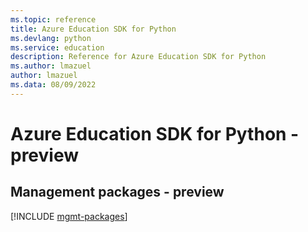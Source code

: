 ```yaml
---
ms.topic: reference
title: Azure Education SDK for Python
ms.devlang: python
ms.service: education
description: Reference for Azure Education SDK for Python
ms.author: lmazuel
author: lmazuel
ms.data: 08/09/2022
---
```

# Azure Education SDK for Python - preview

## Management packages - preview
[!INCLUDE [mgmt-packages](education-mgmt-index.md)]